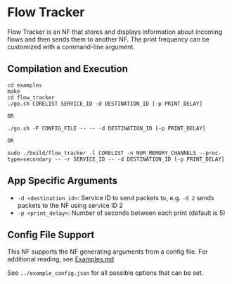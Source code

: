 Flow Tracker
==
Flow Tracker is an NF that stores and displays information about incoming flows and
then sends them to another NF. The print frequency can be customized
with a command-line argument.

Compilation and Execution
--
```
cd examples
make
cd flow_tracker
./go.sh CORELIST SERVICE_ID -d DESTINATION_ID [-p PRINT_DELAY]

OR

./go.sh -F CONFIG_FILE -- -- -d DESTINATION_ID [-p PRINT_DELAY]

OR

sudo ./build/flow_tracker -l CORELIST -n NUM_MEMORY_CHANNELS --proc-type=secondary -- -r SERVICE_ID -- -d DESTINATION_ID [-p PRINT_DELAY]
```

App Specific Arguments
--
  - `-d <destination_id>`: Service ID to send packets to, e.g. `-d 2`
    sends packets to the NF using service ID 2
  - `-p <print_delay>`:  Number of seconds between each print (default
    is 5)

Config File Support
--
This NF supports the NF generating arguments from a config file. For
additional reading, see [Examples.md](../../docs/Examples.md)

See `../example_config.json` for all possible options that can be set.
